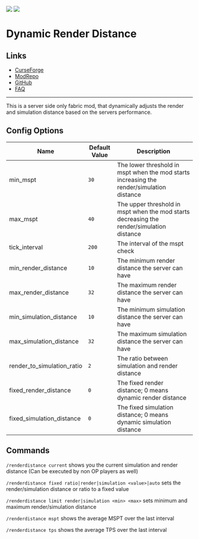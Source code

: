 ![](http://cf.way2muchnoise.eu/full_508083_downloads.svg) ![](http://cf.way2muchnoise.eu/versions/508083.svg)

# Dynamic Render Distance

## Links

- [CurseForge](https://www.curseforge.com/minecraft/mc-mods/dynamic-render-distance)
- [ModRepo](https://modrepo.de/minecraft/renderdistance/overview)
- [GitHub](https://github.com/henkelmax/dynamic-render-distance)
- [FAQ](https://modrepo.de/minecraft/renderdistance/faq)

---

This is a server side only fabric mod, that dynamically adjusts the render and simulation distance based on the servers performance.

## Config Options

Name | Default Value | Description
---|---|---
min_mspt | `30` | The lower threshold in mspt when the mod starts increasing the render/simulation distance
max_mspt | `40` | The upper threshold in mspt when the mod starts decreasing the render/simulation distance
tick_interval | `200` | The interval of the mspt check
min_render_distance | `10` | The minimum render distance the server can have
max_render_distance | `32` | The maximum render distance the server can have
min_simulation_distance | `10` | The minimum simulation distance the server can have
max_simulation_distance | `32` | The maximum simulation distance the server can have
render_to_simulation_ratio | `2` | The ratio between simulation and render distance
fixed_render_distance | `0` | The fixed render distance; 0 means dynamic render distance
fixed_simulation_distance | `0` | The fixed simulation distance; 0 means dynamic simulation distance

## Commands

`/renderdistance current` shows you the current simulation and render distance (Can be executed by non OP players as well)

`/renderdistance fixed ratio|render|simulation <value>|auto` sets the render/simulation distance or ratio to a fixed value

`/renderdistance limit render|simulation <min> <max>` sets minimum and maximum render/simulation distance

`/renderdistance mspt` shows the average MSPT over the last interval

`/renderdistance tps` shows the average TPS over the last interval
